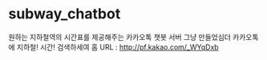 # subway_chatbot
원하는 지하철역의 시간표를 제공해주는 카카오톡 챗봇 서버
그냥 만들었심더 
카카오톡에 지하철! 시간! 검색하세여
홈 URL : http://pf.kakao.com/_WYqDxb
